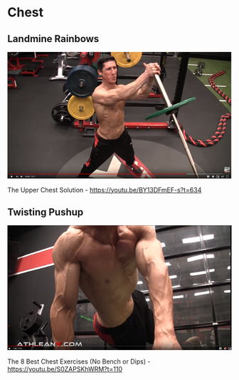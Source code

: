 # Chest

## Landmine Rainbows

![LandmineRainbows]

[LandmineRainbows]: LandmineRainbows.PNG

The Upper Chest Solution - https://youtu.be/BY13DFmEF-s?t=634

## Twisting Pushup

![TwistingPushup]

[TwistingPushup]: TwistPushup.PNG

The 8 Best Chest Exercises (No Bench or Dips) - https://youtu.be/S0ZAPSKhWRM?t=110